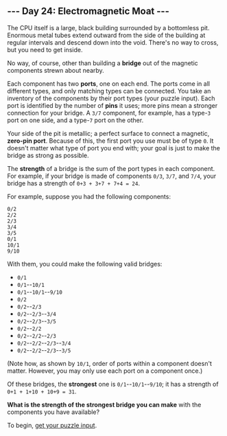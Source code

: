 ## --- Day 24: Electromagnetic Moat ---

The CPU itself is a large, black building surrounded by a bottomless pit.
Enormous metal tubes extend outward from the side of the building at regular
intervals and descend down into the void. There's no way to cross, but you need
to get inside.

No way, of course, other than building a **bridge** out of the magnetic
components strewn about nearby.

Each component has two **ports**, one on each end. The ports come in all
different types, and only matching types can be connected. You take an
inventory of the components by their port types (your puzzle input). Each port
is identified by the number of **pins** it uses; more pins mean a stronger
connection for your bridge. A `3/7` component, for example, has a type-`3` port
on one side, and a type-`7` port on the other.

Your side of the pit is metallic; a perfect surface to connect a magnetic,
**zero-pin port**. Because of this, the first port you use must be of type `0`.
It doesn't matter what type of port you end with; your goal is just to make the
bridge as strong as possible.

The **strength** of a bridge is the sum of the port types in each component.
For example, if your bridge is made of components `0/3`, `3/7`, and `7/4`, your
bridge has a strength of `0+3 + 3+7 + 7+4 = 24`.

For example, suppose you had the following components:

    0/2
    2/2
    2/3
    3/4
    3/5
    0/1
    10/1
    9/10

With them, you could make the following valid bridges:

* `0/1`
* `0/1`--`10/1`
* `0/1`--`10/1`--`9/10`
* `0/2`
* `0/2`--`2/3`
* `0/2`--`2/3`--`3/4`
* `0/2`--`2/3`--`3/5`
* `0/2`--`2/2`
* `0/2`--`2/2`--`2/3`
* `0/2`--`2/2`--`2/3`--`3/4`
* `0/2`--`2/2`--`2/3`--`3/5`

(Note how, as shown by `10/1`, order of ports within a component doesn't
matter.  However, you may only use each port on a component once.)

Of these bridges, the **strongest** one is `0/1`--`10/1`--`9/10`; it has a
strength of `0+1 + 1+10 + 10+9 = 31`.

**What is the strength of the strongest bridge you can make** with the
components you have available?

To begin, [get your puzzle input](input.txt).
